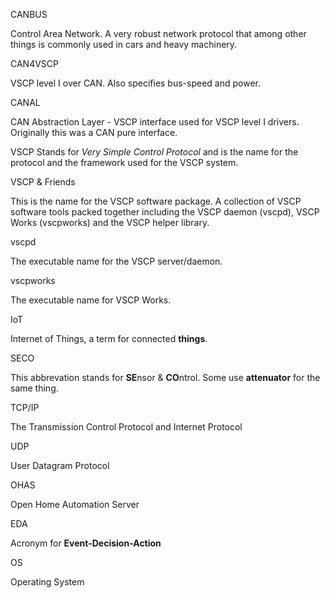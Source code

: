 CANBUS

Control Area Network. A very robust network protocol that among other things is commonly used in cars and heavy machinery.

CAN4VSCP

VSCP level I over CAN. Also specifies bus-speed and power.

CANAL

CAN Abstraction Layer - VSCP interface used for VSCP level I drivers. Originally this was a CAN pure interface.

VSCP
Stands for *Very Simple Control Protocol* and is the name for the protocol and the framework used for the VSCP system.

VSCP & Friends

This is the name for the VSCP software package. A collection of VSCP software tools packed together including the VSCP daemon (vscpd), VSCP Works (vscpworks) and the VSCP helper library.

vscpd

The executable name for the VSCP server/daemon.

vscpworks

The executable name for VSCP Works.

IoT

Internet of Things, a term for connected **things**. 

SECO 

This abbrevation stands for **SE**nsor & **CO**ntrol. Some use **attenuator** for the same thing.

TCP/IP

The Transmission Control Protocol and Internet Protocol

UDP

User Datagram Protocol

OHAS

Open Home Automation Server

EDA

Acronym for **Event-Decision-Action**

OS

Operating System


